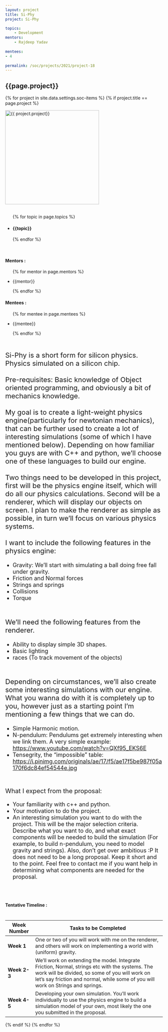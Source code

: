 ```yaml
---
layout: project
title: Si-Phy
project: Si-Phy

topics:
    - Development
mentors:
    - Rajdeep Yadav     
    
mentees:
- 4  
    
permalink: /soc/projects/2021/project-18
---
```


<h2 class="display1 m-3 p-3 text-center">{{page.project}}</h2>

{% for project in site.data.settings.soc-items %}
{% if project.title == page.project %}
<div>
    <img src="{{ site.baseurl }}/{{ project.image }}"  width = "300" height="300" alt="{{ project.project}}" class="border rounded img-soc">
</div>
<div>
    <br>
    <ul>
        {% for topic in page.topics %}
        <li><h4 class="text-primary text-center">{{topic}}</h4></li>
        {% endfor %}
    </ul>
    <br>
    <h4 class="display3  ">Mentors :</h4> 
    <ul>
        {% for mentor in page.mentors %}
        <li><p class="lead">{{mentor}}</p></li>
        {% endfor %}
    </ul>
    <h4 class="display3  ">Mentees :</h4> 
    <ul>
        {% for mentee in page.mentees %}
        <li><p class="lead">{{mentee}}</p></li>
        {% endfor %}
    </ul>
</div>
<div>
    <p class="display3" style = "font-size:22px;" >
        <br>
        Si-Phy is a short form for silicon physics. Physics simulated on a silicon chip.
        <br><br>
        Pre-requisites: Basic knowledge of Object oriented programming, and obviously a bit of mechanics knowledge.
        <br><br>
        My goal is to create a light-weight physics engine(particularly for newtonian mechanics), that can be further used to create a lot of interesting simulations (some of which I have mentioned below). Depending on how familiar you guys are with C++ and python, we’ll choose one of these languages to build our engine.
        <br><br>
        Two things need to be developed in this project, first will be the physics engine itself, which will do all our physics calculations. Second will be a renderer, which will display our objects on screen. I plan to make the renderer as simple as possible, in turn we’ll focus on various physics systems.
        <br><br>
        I want to include the following features in the physics engine:
        </p>
        <ul style = "list-style-type: disc">
        <li class="display3 mb-2" style = "font-size:18px;"> Gravity: We’ll start with simulating a ball doing free fall under gravity.</li>
        <li class="display3 mb-2" style = "font-size:18px;">Friction and Normal forces</li>
        <li class="display3 mb-2" style = "font-size:18px;">Strings and springs</li>
        <li class="display3 mb-2" style = "font-size:18px;">Collisions</li>
        <li class="display3 mb-2" style = "font-size:18px;">Torque</li>
        </ul>
        <br>
        <p class="display3" style = "font-size:22px;">We’ll need the following features from the renderer.</p>
        <ul style = "list-style-type: disc">
        <li class="display3 mb-2" style = "font-size:18px;">Ability to display simple 3D shapes.</li>
        <li class="display3 mb-2" style = "font-size:18px;">Basic lighting</li>
        <li class="display3 mb-2" style = "font-size:18px;">races (To track movement of the objects)</li>
        </ul>
        <br>
        <p class="display3" style = "font-size:22px;">
        Depending on circumstances, we’ll also create some interesting simulations with our engine. What you wanna do with it is completely up to you, however just as a starting point I’m mentioning a few things that we can do.
        </p>
        <ul style = "list-style-type:disc">
        <li class="display3 mb-2" style = "font-size:18px;">Simple Harmonic motion.</li>
        <li class="display3 mb-2" style = "font-size:18px;">N-pendulum: Pendulums get extremely interesting when we link them. A very simple example: <a href = "https://www.youtube.com/watch?v=QXf95_EKS6E">https://www.youtube.com/watch?v=QXf95_EKS6E</a></li>
        <li class="display3 mb-2" style = "font-size:18px;">Tensegrity, the “impossible” table: <a href="https://i.pinimg.com/originals/ae/17/f5/ae17f5be987f05a170f6dc84ef54544e.jpg">https://i.pinimg.com/originals/ae/17/f5/ae17f5be987f05a170f6dc84ef54544e.jpg</a></li>
        </ul>
        <br>
        <p class = "display3" style = "font-size:20px">What I expect from the proposal:</p>
        <ul style = "list-style-type: disc">
        <li class = "display3 mb-2" style = "font-size:18px">Your familiarity with c++ and python.</li>
        <li class = "display3 mb-2" style = "font-size:18px">Your motivation to do the project.</li>
        <li class = "display3 mb-2" style = "font-size:18px">An interesting simulation you want to do with the project. This will be the major selection criteria. Describe what you want to do, and what exact components will be needed to build the simulation (For example, to build n-pendulum, you need to model gravity and strings). Also, don’t get over ambitious :P
        It does not need to be a long proposal. Keep it short and to the point. Feel free to contact me if you want help in determining what components are needed for the proposal.</li>
        </ul>
        <br>
</div>
<div>
    <h4 class="display3" style="margin:40px 0px 40px 0px;">Tentative Timeline :</h4>
    <table class="table table-striped">
  <thead>
    <tr>
      <th>Week Number</th>
      <th>Tasks to be Completed</th>
    </tr>
  </thead>
  <tbody>
    <tr>
      <td><strong>Week 1</strong></td>
      <td>One or two of you will work with me on the renderer, and others will work on implementing a world with (uniform) gravity.</td>
    </tr>
    <tr>
      <td><strong>Week 2-3</strong></td>
      <td>We’ll work on extending the model. Integrate Friction, Normal, strings etc with the systems. The work will be divided, so some of you will work on let’s say friction and normal, while some of you will work on Strings and springs.</td>
    </tr>
    <tr>
      <td><strong>Week 4-5</strong></td>
      <td>Developing your own simulation. You’ll work individually to use the physics engine to build a simulation model of your own, most likely the one you submitted in the proposal.</td>
    </tr>
  </tbody>
</table>
</div>
{% endif %}
{% endfor %}
